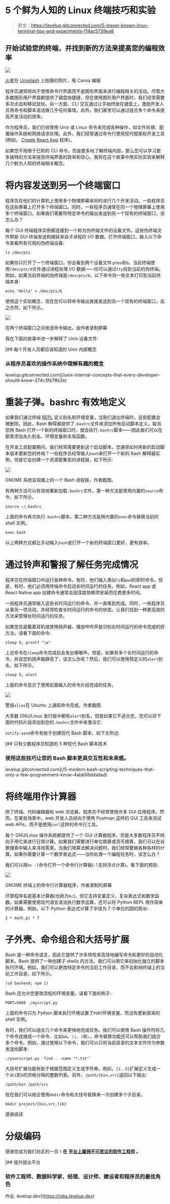 # 5 个鲜为人知的 Linux 终端技巧和实验

> 原文：<https://levelup.gitconnected.com/5-lesser-known-linux-terminal-tips-and-experiments-f14ac5739ea8>

## 开始试验您的终端，并找到新的方法来提高您的编程效率

![](img/9d2a7e74bb7b2094c85ec609207003bb.png)

[火星](https://unsplash.com/@heylagostechie?utm_source=unsplash&utm_medium=referral&utm_content=creditCopyText)在 [Unsplash](https://unsplash.com/s/photos/programming-keyboard?utm_source=unsplash&utm_medium=referral&utm_content=creditCopyText) 上拍摄的照片，用 Canva 编辑

程序员通常倾向于使用命令行界面而不是图形界面来进行编程相关的活动。尽管大多数图形用户界面都提供了键盘快捷键，但在使用图形用户界面时，我们经常需要多次点击和移动鼠标。另一方面，CLI 交互通过让手始终放在键盘上，激励开发人员用命令和脚本语法做几乎任何事情。此外，我们甚至可以通过组合多个命令来提高开发活动的效率。

作为程序员，我们已经使用 Unix 或 Linux 命令来完成各种操作，如文件处理、配置操作系统和网络请求处理。此外，我们经常通过命令行使用现代框架和开发工具(例如， [Create React App](https://github.com/facebook/create-react-app) 程序)。

如果您不局限于已知的 CLI 命令，而是更多地了解终端内部，那么您可以学习更多独特的方法来提高终端界面的效率和信心。我将在这个故事中用实际实验来解释几个鲜为人知的终端相关概念。

# 将内容发送到另一个终端窗口

程序员在他们的计算机上使用多个物理屏幕来同时进行几个开发活动。一些程序员在这些屏幕上打开多个终端窗口。同时，一些程序员通常在同一个物理屏幕上使用多个终端窗口。如果我们需要将特定命令的输出发送到另一个现有的终端窗口，该怎么办？

每个 GUI 终端程序实例都连接到一个称为伪终端文件的设备文件。这些伪终端文件帮助 GUI 终端发送和捕获来自子进程的 I/O 数据。打开终端窗口，输入以下命令查看所有可用的伪终端设备:

```
ls /dev/pts
```

如果你只打开了一个终端窗口，你会看到两个设备文件:`ptmx`和`0`。当前终端使用`/dev/pts/0`文件通过进程处理 I/O 数据——你可以通过`tty`找到当前的伪终端。例如，如果当前终端的伪终端是`/dev/pts/0`，以下命令将一些文本打印到当前终端本身:

```
echo "Hello" > /dev/pts/0
```

使用这个实验概念，现在您可以将命令输出直接发送到另一个现有的终端窗口，反之亦然，如下所示。

![](img/1f86ccd05f8e2140b4d8ed216f147242.png)

在两个终端窗口之间发送命令输出，由作者录制屏幕

我在下面的故事中进一步解释了 Unix 设备文件:

[](/unix-internal-concepts-that-every-developer-should-know-374c3fb78b2e) [## 每个开发人员都应该知道的 Unix 内部概念

### 从程序员喜欢的操作系统中理解有趣的概念

levelup.gitconnected.com](/unix-internal-concepts-that-every-developer-should-know-374c3fb78b2e) 

# 重装子弹。bashrc 有效地定义

如果我们通过终端 [REPL](https://en.wikipedia.org/wiki/Read%E2%80%93eval%E2%80%93print_loop) 定义别名和环境变量，当我们退出终端时，这些配置会被删除。因此，Bash 解释器提供了`.bashrc`文件来添加所有启动脚本定义。每当您用 Bash 打开一个新的终端窗口时，就会执行`.bashrc`脚本——因此我们可以在那里添加永久别名、环境变量和全局函数。

在开发工具配置期间，我们经常需要更新这个启动脚本。您通常如何用新的启动脚本版本更新您的终端？一些程序员经常输入`bash`来打开一个新的 Bash 解释器实例，但是它会创建一个资源密集型的进程链，如下所示:

![](img/dbd47455cc286ac99ccaf188ad717ab4.png)

GNOME 系统监视器上的一个 Bash 进程链，作者截图。

有两种方法可以有效地重新加载`.bashrc`文件。第一种方法是使用内置的`source`命令，如下所示。

```
source ~/.bashrc
```

上面的命令再次执行`.bashrc`脚本。第二种方法是用内置的`exec`命令替换当前的 shell 实例。

```
exec bash
```

以上两种方式都比手动输入`bash`或打开一个新的终端窗口更好、更有效率。

# 通过铃声和警报了解任务完成情况

程序员在终端窗口中运行各种命令。有时，他们输入类似`ls`和`pwd`的即时命令。但是，有时，他们必须用终端命令启动长时间运行的任务。例如，React app 或 React Native app 创建命令通常会因深度依赖项安装而花费更多时间。

一些程序员通常输入这些长时间运行的命令，并一直等到完成。同时，一些程序员从事另一项活动，并经常检查长时间运行的命令的状态。让我们找到一种更高效的方法来管理长时间运行的任务。

如果您总是戴着耳机或使用扬声器，播放哔哔声是识别长时间运行的命令完成的好方法。请看下面的命令:

```
sleep 5; printf "\a"
```

上述命令在`sleep`命令完成后会发出嘟嘟声。但是，如果有多个长时间运行的命令，并且您的扬声器静音了，该怎么办呢？然后，我们可以使用预定义的`alert`别名，如下所示。

```
sleep 5; alert
```

上面的命令显示了使用前面输入的命令片段完成的任务。

![](img/cb92421a38608a5af27f52d129a1e5a3.png)

警报`alias`在 Ubuntu 上通知命令完成，作者截图

大多数 GNU/Linux 发行版中都有`alert`别名，但是如果它不适合您，您可以将下面的代码片段添加到您的`.bashrc`文件中来激活它:

`notify-send`命令有助于创建现代 Bash 脚本，如下文所述:

[](/5-modern-bash-scripting-techniques-that-only-a-few-programmers-know-4abb58ddadad) [## 只有少数程序员知道的 5 种现代 Bash 脚本技术

### 使用这些技巧让您的 Bash 脚本更具交互性和未来感。

levelup.gitconnected.com](/5-modern-bash-scripting-techniques-that-only-a-few-programmers-know-4abb58ddadad) 

# 将终端用作计算器

除了终端、代码编辑器和 web 浏览器，程序员不经常使用许多 GUI 应用程序。然而，在某些场景中，web 开发人员倾向于使用 Postman 这样的 GUI 工具来测试 web APIs，而不是使用`curl`这样的命令行工具。

每个 GNU/Linux 操作系统都提供了一个 GUI 计算器程序，但是大多数程序员不倾向于用它来进行日常计算。如果我们需要进行单位换算或货币换算，我们可以在谷歌搜索中输入来寻找答案。当我们用算法解决问题时，我们经常要做各种各样的计算。如果你需要计算一个数学表达式——当你处理一个编程任务时，该怎么办？

我们可以用`bc -l`命令打开一个命令行计算器(`-l`支持浮点计算)。看下面的预告:

![](img/1b90114f7882732aa1b1ce2fc84d640e.png)

GNOME 终端上的命令行计算器程序，作者录制的屏幕

尽管程序名是基本计算器(也称为`bc`)，但它支持变量定义、复杂表达式和数学函数。如果需要使用现代语言语法执行数学运算，还可以将 Python REPL 用作简单的计算器。例如，以下 Python 表达式计算了半径为 7 个单位的圆的周长:

```
2 * math.pi * 7
```

# 子外壳、命令组合和大括号扩展

Bash 是一种命令语言，因此它提供了许多特性来高效地编写命令和更好的自动化脚本。Bash 提供了一种创建子 shells 的方法，我们可以用它来初始化独立的脚本执行环境。例如，我们可以更改特定命令的当前工作目录，而不会影响终端上的当前工作目录，如下所示。

```
(cd backend; npm i)
```

Bash 还允许您更改流程的环境变量。请看下面的例子:

```
PORT=5000 ./myscript.py
```

上面的命令只为 Python 脚本执行环境设置了`PORT`环境变量，而没有更新原来的 shell 实例。

有时，我们可以组合几个命令来更快地完成任务。我们可以使用 Bash 操作符将几个命令连接成一个命令，比如`&&`、`||`、`|`和`;`。命令替换功能还可以帮助我们组合多个命令。例如，通过使用以下命令，我们可以只将当前目录的文本文件作为参数发送给脚本:

```
./yourscript.py `find . -name "*.txt"`
```

大括号扩展功能有助于根据范围定义生成字符串。例如，`{1..5}`扩展定义生成一个从`1`到`5`的空格分隔的整数列表。另外，`/path/{bin,src}`返回以下输出:

```
/path/bin /path/src
```

现在我们可以结合使用`mkdir`命令和大括号替换来一次创建多个子目录。

```
mkdir project/{bin,src,lib}
```

感谢阅读

# 分级编码

感谢您成为我们社区的一员！**在** [**平台上雇佣不可思议的软件工程师**](https://jobs.levelup.dev/) **。**

[](https://jobs.levelup.dev) [## 提升就业平台

### 软件工程师、数据科学家、经理、设计师、建设者和程序员的最佳角色

作业. levelup.dev](https://jobs.levelup.dev)